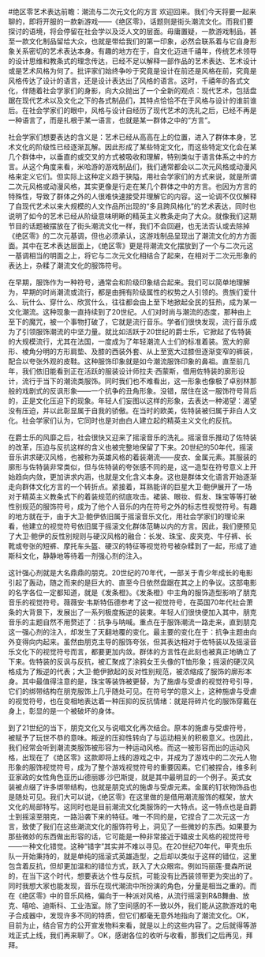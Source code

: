 #绝区零艺术表达前瞻：潮流与二次元文化的方言
欢迎回来。我们今天将要一起来聊的，即将开服的一款新游戏——《绝区零》，话题则是街头潮流文化。而我们要探讨的语境，将会停留在社会学以及泛人文的层面。毋庸置疑，一款游戏制品，甚至一款文化制品留给大众，也就是带给我们的第一印象，必然会联系着与它自身形象关系密切的艺术表达本身。有趣的地方在于，自文化迈进千禧年，传统艺术领导的设计思维和教条式的理念传达，已经不足以解释一部作品的艺术表达、艺术设计或是艺术风格为何了。批评家们始终争吵于究竟是设计在前还是风格在前，究竟是风格传达了设计的语言，还是设计表达出了风格的语言。这时，千禧年的各式文化，伴随着社会学家们的身影，向大众抛出了一个全新的观点：现代艺术，包括盘踞在现代艺术以及文化之下的各式制品们，其特点恰恰不在于风格与设计的谁前谁后。在社会学家们的眼中，风格与设计自经历了现代艺术的洗礼之后，已经不再是一种语言了，而是扎根于某一语言，也就是某一群体之中的“方言”。

社会学家们想要表达的含义是：艺术已经从高高在上的位置，进入了群体本身，艺术文化的阶级性已经逐渐瓦解。因此形成了某些特定文化，而这些特定文化会在某几个群体中，以垂直的或交叉的方式被吸收和理解，特别类似于语言体系之中的方言。从这个角度来看，米哈游的游戏制品们，我们通常都会以二次元风格或动漫风格来定义它们。但实际上这种定义趋于狭隘，用社会学家们的方式来说，就是所谓二次元风格或动漫风格，其实更像是行走在某几个群体之中的方言。也因为方言的特殊性，导致了群体之外的人很难快速接受并理解它的内容。这一论调不仅仅解释了自现代艺术以来大规模的人文作品所出现的“多且跨风格化”的艺术表达，同时也说明了如今的艺术已经从阶级意味明晰的精英主义教条走向了大众。就像我们这期节目的话题被摆放在了街头潮流文化一样，我们不会回避，也无法否认或去除掉《绝区零》的二次元基调，但也必须承认，这游戏制品呈现出了潮流文化的方方面面。其中在艺术表达层面上，《绝区零》更是将潮流文化摆放到了一个与二次元这一基调相当的明面之上，将它与二次元文化相结合了起来，在相对于二次元形象的表达上，杂糅了潮流文化的服饰符号。

在早期，服饰作为一种符号，通常会和阶级印象结合起来。我们可以简单地理解为，早期的时尚潮流或流行，都是由拥有阶级属性的权势之人引领的。贵族们爱什么、玩什么、穿什么、欣赏什么，往往都会由上至下地掀起全民的狂热，成为某一文化潮流。这种现象一直持续到了20世纪。人们对时尚与潮流的态度，那种由上至下的魔咒，被一个事物打破了，它就是流行音乐。学者们很快发现，流行音乐成为了引领服饰潮流的中坚力量。就比如活跃于20世纪的爵士乐，它掀起了佐特装的大规模流行，尤其在法国，一度成为了年轻潮流人士们的标准着装。宽大的廓形、棱角分明的方形肩垫、及膝的西装外套、从上至宽大过膝但逐渐变窄的裤装，配合以夸张外观的皮鞋。这种服饰印象就是如今潮流服饰印象的鼻祖。直至前几年，我们依旧能看到正在活跃的服装设计师拉夫·西蒙斯，借用佐特装的廓形设计，流行于当下的潮流类服饰。同时我们也不难看出，这一形象也像极了卓别林那般的戏剧式的反讽形象——一个抗争的丑角形象。没错，居住在这一服饰符号背后的，正是文化压迫下的现象。年轻人们妄图以这样的形象，去表达一种渴望：渴望没有压迫，并以此彰显属于自我的骄傲。在当时的欧美，佐特装被归属于非白人文化。社会学家们认为，它同时也是对由白人建立起的精英主义文化的反抗。

在爵士乐的风靡之后，社会很快又迎来了摇滚音乐的洗礼。摇滚音乐推动了佐特装的改革，压迫与反抗这样的含义也被完整地保留了下来。20世纪的50年代，摇滚音乐讲求硬汉风格，也被称为英雄风格的着装潮流——皮衣、金属元素。其服装的廓形与佐特装非常类似，但与佐特装的夸张感不同的是，这一造型在符号意义上开始趋向内敛，更加讲求内涵，也就是文化含义本身。这也是群体文化语言开始逐渐走向群体文化方言的一个转折点。紧接着，耳熟能详的巨星大卫·鲍伊展开了一场对于精英主义教条式下的着装规范的彻底攻击。裙装、眼妆、假发、珠宝等等打破性别规范的服饰符号，成为了他个人音乐的内在符号之外的标志性视觉符号。有趣的地方就在于，由于大卫·鲍伊依旧属于摇滚音乐文化，用社会学家们的理论来看，他建立的视觉符号依旧属于摇滚文化群体范畴以内的方言。因此，我们便预见了大卫·鲍伊的反性别规则与硬汉风格的融合：长发、珠宝、皮夹克、牛仔裤、长靴或夸张的短裤、摩托车头盔、硬汉的特征等视觉符号被杂糅到了一起，形成了迪斯科文化，静静地等待着一剂强心剂的注入。

这针强心剂就是大名鼎鼎的朋克。20世纪的70年代，一部关于青少年成长的电影引起了轰动，随之而来的是巨大的、直至今日依然盘踞在其之上的争议。这部电影的名字各位一定都知道，就是《发条橙》。《发条橙》中主角的服饰造型影响了朋克音乐的视觉符号。薇薇安·韦斯特伍德参考了这一视觉符号，在英国70年代社会萧条的大背景下，发展出了一系列极度叛逆的装束。年轻人们很快便加入其中，朋克音乐的主题自然不用赘述了：抗争与呐喊。重点在于服饰潮流一路走来，直到朋克这一强心剂的注入，却发生了天翻地覆的变化。最主要的变化在于：抗争主题由向外变得向内起来。虽然由朋克主导的服饰夸张，但其表达相对于佐特装以及摇滚音乐文化下的视觉符号而言，都要更加内敛。群体的方言性在此刻也被真正地确立了下来。佐特装的反讽与反抗，被汇聚成了涂鸦女王头像的T恤形象；摇滚的硬汉风格成为了叛逆的代表；大卫·鲍伊掀起的反对性别规范，被浓缩成了服饰的廓形本身。其中最值得注意的是，珠宝等装饰被更替，为了施虐与受虐的视觉符号引导，它们的绑带结构在朋克服饰上几乎随处可见。在符号学的意义上，这种施虐与受虐的视觉符号，也在变相地表达着一种压抑的反抗情绪：就是将碎片化的服饰穿戴在身上，彰显的是一个被破坏的身体。

到了21世纪的当下，朋克文化又与说唱文化再次结合。原本的施虐与受虐符号，被赋予了玩世不恭的意味。叛逆的压抑性转向了与运动相关的积极意义。也因此，我们经常会听到潮流类服饰被形容为一种运动风格。而这一被形容而出的运动风格，出现在了《绝区零》这款即将上线的游戏之中，并成为了游戏中的二次元人物形象的服饰视觉符号，成为了整个游戏视觉符号的重要因素。它们被捏合，维多利亚家政的女性角色亚历山德丽娜·沙巴斯提，就是其中最明显的一个例子。英式女装被点缀了许多绑带结构，也就是朋克式的施虐与受虐元素。金属的钉状物饰品也是随处可见。我们大可以说，《绝区零》在这里做的是借用潮流服饰的框架，放大文化的局部特写。这同时也是目前潮流文化类服饰的一大特点。这一特点也是自爵士到摇滚至朋克，一路沿袭下来的特征。唯一不同的是，它捏合了二次元这一方言，致使了我们在这些潮流文化的服饰符号上，洞见了一些微妙的东西。如果要为那些微妙的东西做出形容的话，它可能是一种非常接近于嬉皮士风格的视觉符号——一种文化错觉。这种“错字”其实并不难以寻见。在20世纪70年代，甲壳虫乐队一开始秉持的，就是单纯的摇滚式英雄造型，之后却以类似于这样的错位，这里包含着反抗，但却更加温和的错位方式，跃入了大众眼帘。例如玛丽莲·曼森所说的，在当下这个时代，想要表达个性与反抗，可能没有比西装领带更为突出的了。同时我想大家也能发现，音乐在现代潮流中所扮演的角色，分量是相当之重的。而在《绝区零》中的音乐风格，偏向于一种派对风格，从流行摇滚到R&B舞曲、放克、嘻哈、迪斯科、工业浩室。除了空间感的不一致以外，我们能从这款游戏的电子合成器中，发现许多不同的特质，但它们都毫无意外地指向了潮流文化。OK，目前为止，结合官方的公开宣发物料来看，就是以上的这些内容了。之后就得等游戏正式上线，我们再来聊了。OK，感谢各位的收听与收看，那我们之后再见，拜拜。